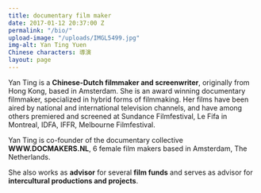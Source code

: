 ```yaml
---
title: documentary film maker
date: 2017-01-12 20:37:00 Z
permalink: "/bio/"
upload-image: "/uploads/IMGL5499.jpg"
img-alt: Yan Ting Yuen
Chinese characters: 導演
layout: page
---
```


Yan Ting is a **Chinese-Dutch filmmaker and screenwriter**, originally from Hong Kong, based in Amsterdam. She is an award winning documentary filmmaker, specialized in hybrid forms of filmmaking. Her films have been aired by national and international television channels, and have among others premiered and screened at Sundance Filmfestival, Le Fifa in Montreal, IDFA, IFFR, Melbourne Filmfestival. 

Yan Ting is co-founder of the documentary collective **WWW.DOCMAKERS.NL**, 6 female film makers based in Amsterdam, The Netherlands. 

She also works as **advisor** for several **film funds** and serves as advisor for **intercultural productions and projects**. 
